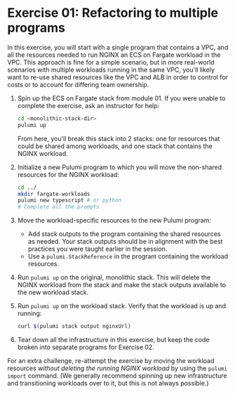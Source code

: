 # Exercise 01: Refactoring to multiple programs

In this exercise, you will start with a single program that contains a VPC, and all the resources needed to run NGINX an ECS on Fargate workload in the VPC. This approach is fine for a simple scenario, but in more real-world scenarios with multiple workloads running in the same VPC, you'll likely want to re-use shared resources like the VPC and ALB in order to control for costs or to account for differing team ownership.

1. Spin up the ECS on Fargate stack from module 01. If you were unable to complete the exercise, ask an instructor for help:

    ```bash
    cd <monolithic-stack-dir>
    pulumi up
    ```

    From here, you'll break this stack into 2 stacks: one for resources that could be shared among workloads, and one stack that contains the NGINX workload.

1. Initialize a new Pulumi program to which you will move the non-shared resources for the NGINX workload:

    ```bash
    cd ../
    mkdir fargate-workloads
    pulumi new typescript # or python
    # Complete all the prompts
    ```

1. Move the workload-specific resources to the new Pulumi program:

    - Add stack outputs to the program containing the shared resources as needed. Your stack outputs should be in alignment with the best practices you were taught earlier in the session.
    - Use a `pulumi.StackReference` in the program containing the workload resources.

1. Run `pulumi up` on the original, monolithic stack. This will delete the NGINX workload from the stack and make the stack outputs available to the new workload stack.
1. Run `pulumi up` on the workload stack. Verify that the workload is up and running:

    ```bash
    curl $(pulumi stack output nginxUrl)
    ```

1. Tear down all the infrastructure in this exercise, but keep the code broken into separate programs for Exercise 02.

For an extra challenge, re-attempt the exercise by moving the workload resources _without deleting the running NGINX workload_ by using the `pulumi import` command. (We generally recommend spinning up new infrastructure and transitioning workloads over to it, but this is not always possible.)
